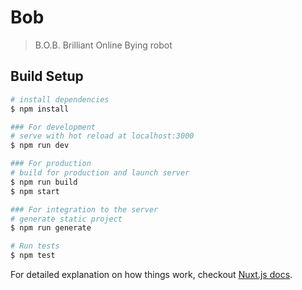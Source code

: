 # Bob

> B.O.B. Brilliant Online Bying robot

## Build Setup

``` bash
# install dependencies
$ npm install

### For development
# serve with hot reload at localhost:3000
$ npm run dev

### For production
# build for production and launch server
$ npm run build
$ npm start

### For integration to the server
# generate static project
$ npm run generate

# Run tests
$ npm test
```

For detailed explanation on how things work, checkout [Nuxt.js docs](https://nuxtjs.org).
